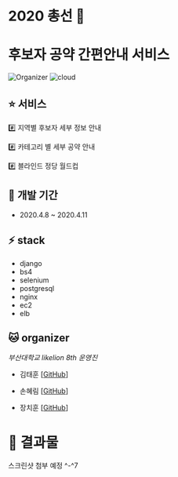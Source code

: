# 2020 총선 🧾
# 후보자 공약 간편안내 서비스 

![Organizer](https://img.shields.io/badge/organizer-PnuLikelion8th-yellow.svg)
![cloud](https://img.shields.io/badge/cloud-aws-lightgrey.svg)


## :star: 서비스

:hash: 지역별 후보자 세부 정보 안내
 
:hash: 카테고리 별 세부 공약 안내

:hash: 블라인드 정당 월드컵


## :date: 개발 기간 
- 2020.4.8 ~ 2020.4.11

## :zap: stack
- django
- bs4
- selenium
- postgresql
- nginx
- ec2
- elb

## :cat: organizer
*부산대학교 likelion 8th 운영진*

- 김태훈 [[GitHub](https://github.com/tedhoon)]

- 손혜림 [[GitHub](https://github.com/hyerimsn)]

- 장치훈 [[GitHub](https://github.com/chihun-jang)]



# 🌈 결과물

스크린샷 첨부 예정 ^-^7